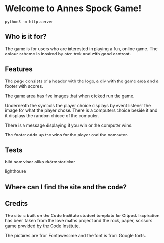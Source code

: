 <h1>Welcome to Annes Spock Game!</h1>

`python3 -m http.server`

<h2>Who is it for?</h2>
The game is for users who are interested in playing a fun, online game. The colour scheme is inspired by star-trek and with good contrast.

<h2>Features</h2>
The page consists of a header with the logo, a div with the game area and a footer with scores. 

The game area has five images that when clicked run the game. 

Underneath the symbols the player choice displays by event listener the image for what the player chose. There is a computers choice beside it and it displays the random chioce of the computer.

There is a message displaying if you win or the computer wins.

The footer adds up the wins for the player and the computer. 

<h2>Tests</h2> 

bild som visar olika skärmstorlekar

lighthouse

<h2>Where can I find the site and the code?</h2>

<h2>Credits</h2>
The site is built on the Code Institute student template for Gitpod. Inspiration has been taken from the love maths project and the rock, paper, scissors game provided by the Code Institute.

The pictures are fron Fontawesome and the font is from Google fonts.


